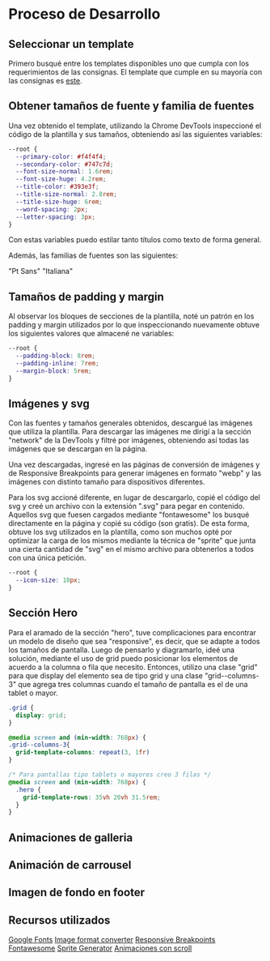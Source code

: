 # Proceso de Desarrollo

## Seleccionar un template

Primero busqué entre los templates disponibles uno que cumpla con los requerimientos de las consignas. El template que cumple en su mayoría con las consignas es [este](https://elementor.com/library/template-kit/wedding-photographer/preview/).

## Obtener tamaños de fuente y familia de fuentes

Una vez obtenido el template, utilizando la Chrome DevTools inspeccioné el código de la plantilla y sus tamaños, obteniendo así las siguientes variables:

```css
--root {
  --primary-color: #f4f4f4;
  --secondary-color: #747c7d;
  --font-size-normal: 1.6rem;
  --font-size-huge: 4.2rem;
  --title-color: #393e3f;
  --title-size-normal: 2.8rem;
  --title-size-huge: 6rem;
  --word-spacing: 2px;
  --letter-spacing: 3px;
}
```

Con estas variables puedo estilar tanto títulos como texto de forma general.

Además, las familias de fuentes son las siguientes:

"Pt Sans"
"Italiana"

## Tamaños de padding y margin

Al observar los bloques de secciones de la plantilla, noté un patrón en los padding y margin utilizados por lo que inspeccionando nuevamente obtuve los siguientes valores que almacené ne variables:

```css
--root {
  --padding-block: 8rem;
  --padding-inline: 7rem;
  --margin-block: 5rem;
}
```

## Imágenes y svg

Con las fuentes y tamaños generales obtenidos, descargué las imágenes que utiliza la plantilla. Para descargar las imágenes me dirigí a la sección "network" de la DevTools y filtré por imágenes, obteniendo así todas las imágenes que se descargan en la página.

Una vez descargadas, ingresé en las páginas de conversión de imágenes y de Responsive Breakpoints para generar imágenes en formato "webp" y las imágenes con distinto tamaño para dispositivos diferentes.

Para los svg accioné diferente, en lugar de descargarlo, copié el código del svg y creé un archivo con la extensión ".svg" para pegar en contenido. Aquellos svg que fuesen cargados mediante "fontawesome" los busqué directamente en la página y copié su código (son gratis). De esta forma, obtuve los svg utilizados en la plantilla, como son muchos opté por optimizar la carga de los mismos mediante la técnica de "sprite" que junta una cierta cantidad de "svg" en el mismo archivo para obtenerlos a todos con una única petición.

```css
--root {
  --icon-size: 18px;
}
```

## Sección Hero

Para el aramado de la sección "hero", tuve complicaciones para encontrar un modelo de diseño que sea "responsive", es decir, que se adapte a todos los tamaños de pantalla. Luego de pensarlo y diagramarlo, ideé una solución, mediante el uso de grid puedo posicionar los elementos de acuerdo a la columna o fila que necesito.
Entonces, utilizo una clase "grid" para que display del elemento sea de tipo grid y una clase "grid--columns-3" que agrega tres columnas cuando el tamaño de pantalla es el de una tablet o mayor.

```css
.grid {
  display: grid;
}

@media screen and (min-width: 768px) {
.grid--columns-3{
  grid-template-columns: repeat(3, 1fr)
}

/* Para pantallas tipo tablets o mayores creo 3 filas */
@media screen and (min-width: 768px) {
  .hero {
    grid-template-rows: 35vh 20vh 31.5rem;
  }
}
```

## Animaciones de galleria

## Animación de carrousel

## Imagen de fondo en footer

## Recursos utilizados

[Google Fonts](https://fonts.google.com/)
[Image format converter](https://cloudconvert.com/)
[Responsive Breakpoints](https://www.responsivebreakpoints.com/)
[Fontawesome](https://fontawesome.com/)
[Sprite Generator](https://svgsprit.es/)
[Animaciones con scroll](https://scroll-driven-animations.style/)
